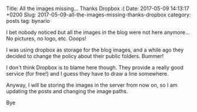 Title: All the images missing... Thanks Dropbox :(
Date: 2017-05-09 14:13:17 +0200
Slug: 2017-05-09-all-the-images-missing-thanks-dropbox
category: posts
tag: bynario

I bet nobody noticed but all the images in the blog were not here anymore... No pictures, no logo, etc. Ooops!

I was using dropbox as storage for the blog images, and a while ago they decided to change the policy about their public folders. Bummer!

I don't think Dropbox is to blame here though. They provide a really good service (for free!) and I guess they have to draw a line somewhere.

Anyway, I will be storing the images in the server from now on, so I am updating the posts and changing the image paths.

Bye
